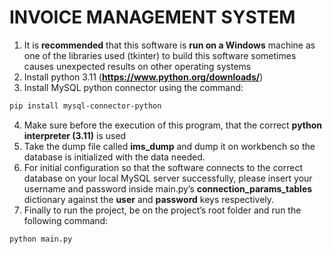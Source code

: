 # INVOICE MANAGEMENT SYSTEM

1. It is **recommended** that this software is **run on a Windows** machine as one of the libraries used (tkinter) to build this software sometimes causes unexpected results on other operating systems
2. Install python 3.11 (**https://www.python.org/downloads/**)
3. Install MySQL python connector using the command: 
```bash
pip install mysql-connector-python
```
4. Make sure before the execution of this program, that the correct **python interpreter (3.11)** is used
5. Take the dump file called **ims_dump** and dump it on workbench so the database is initialized with the data needed.
6. For initial configuration so that the software connects to the correct database on your local MySQL server successfully, please insert your username and password inside main.py’s **connection_params_tables** dictionary against the **user** and **password** keys respectively.
7. Finally to run the project, be on the project’s root folder and run the following command: 
```bash
python main.py
```